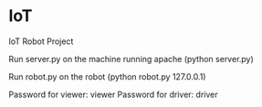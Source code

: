 # IoT
IoT Robot Project

Run server.py on the machine running apache (python server.py)

Run robot.py on the robot (python robot.py 127.0.0.1)

Password for viewer: viewer
Password for driver: driver
